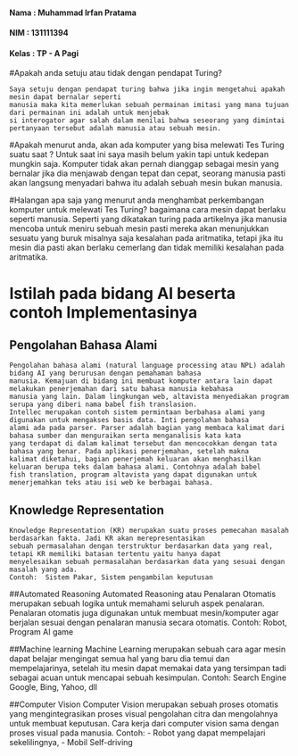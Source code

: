 #### Nama : Muhammad Irfan Pratama
#### NIM : 131111394
#### Kelas : TP - A Pagi

#Apakah anda setuju atau tidak dengan pendapat Turing?

    Saya setuju dengan pendapat turing bahwa jika ingin mengetahui apakah mesin dapat bernalar seperti
    manusia maka kita memerlukan sebuah permainan imitasi yang mana tujuan dari permainan ini adalah untuk menjebak
    si interogator agar salah dalam menilai bahwa seseorang yang dimintai pertanyaan tersebut adalah manusia atau sebuah mesin.

#Apakah menurut anda, akan ada komputer yang bisa melewati Tes Turing suatu saat ? 
  Untuk saat ini saya masih belum yakin tapi untuk kedepan mungkin saja. Komputer tidak akan pernah dianggap sebagai mesin yang
  bernalar jika dia menjawab dengan tepat dan cepat, seorang manusia pasti akan langsung menyadari bahwa itu adalah sebuah mesin bukan manusia.

#Halangan apa saja yang menurut anda menghambat perkembangan komputer untuk melewati Tes Turing?
  bagaimana cara mesin dapat berlaku seperti manusia. Seperti yang dikatakan turing pada artikelnya jika manusia mencoba untuk
  meniru sebuah mesin pasti mereka akan menunjukkan sesuatu yang buruk misalnya saja kesalahan pada aritmatika, tetapi jika itu
  mesin dia pasti akan berlaku cemerlang dan tidak memiliki kesalahan pada aritmatika.

# Istilah pada bidang AI beserta contoh Implementasinya 

## Pengolahan Bahasa Alami 
    Pengolahan bahasa alami (natural language processing atau NPL) adalah bidang AI yang berurusan dengan pemahaman bahasa
    manusia. Kemajuan di bidang ini membuat komputer antara lain dapat melakukan penerjemahan dari satu bahasa manusia kebahasa
    manusia yang lain. Dalam lingkungan web, altavista menyediakan program serupa yang diberi nama babel fish translasion. 
    Intellec merupakan contoh sistem permintaan berbahasa alami yang digunakan untuk mengakses basis data. Inti pengolahan bahasa
    alami ada pada parser. Parser adalah bagian yang membaca kalimat dari bahasa sumber dan menguraikan serta menganalisis kata kata
    yang terdapat di dalam kalimat tersebut dan mencocokkan dengan tata bahasa yang benar. Pada aplikasi penerjemahan, setelah makna
    kalimat diketahui, bagian penerjemah keluaran akan menghasilkan keluaran berupa teks dalam bahasa alami. Contohnya adalah babel 
    fish translation, program altavista yang dapat digunakan untuk menerjemahkan teks atau isi web ke berbagai bahasa.

## Knowledge Representation
    Knowledge Representation (KR) merupakan suatu proses pemecahan masalah berdasarkan fakta. Jadi KR akan merepresentasikan
    sebuah permasalahan dengan terstruktur berdasarkan data yang real, tetapi KR memiliki batasan tertentu yaitu hanya dapat
    menyelesaikan sebuah permasalahan berdasarkan data yang sesuai dengan masalah yang ada.
    Contoh:  Sistem Pakar, Sistem pengambilan keputusan

##Automated Reasoning
    Automated Reasoning atau Penalaran Otomatis merupakan sebuah logika untuk memahami seluruh aspek penalaran. 
    Penalaran otomatis juga digunakan untuk membuat mesin/komputer agar berjalan sesuai dengan penalaran manusia secara otomatis.
    Contoh:  Robot, Program AI game

##Machine learning 
    Machine Learning merupakan sebuah cara agar mesin dapat belajar mengingat semua hal yang baru dia temui dan mempelajarinya,
    setelah itu mesin dapat memakai data yang tersimpan tadi sebagai acuan untuk mencapai sebuah kesimpulan.
    Contoh: Search Engine Google, Bing, Yahoo, dll
    
##Computer Vision
    Computer Vision merupakan sebuah proses otomatis yang mengintegrasikan proses visual pengolahan citra dan mengolahnya untuk
    membuat keputusan. Cara kerja dari computer vision sama dengan proses visual pada manusia.
    Contoh:   - Robot yang dapat mempelajari sekelilingnya,
              - Mobil Self-driving
